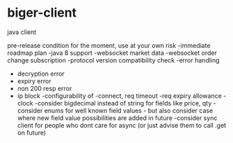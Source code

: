 # biger-client
java client

pre-release condition for the moment, use at your own risk
-immediate roadmap plan
-java 8 support
-websocket market data
-websocket order change subscription
-protocol version compatibility check
-error handling
  - decryption error
  - expiry error
  - non 200 resp error
  - ip block
-configurability of 
  -connect, req timeout
  -req expiry allowance
  -clock
-consider bigdecimal instead of string for fields like price, qty
-consider enums for well known field values - but also consider case where new field value possibilities are added in future
-consider sync client for people who dont care for async (or just advise them to call .get on future)
